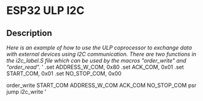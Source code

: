 # ESP32 ULP I2C

## Description

*Here is an example of how to use the ULP coprocessor to exchange data with external devices using I2C communication. There are two functions in the i2c_label.S file which can be used by the macros "order_write" and "order_read".*
'
.set    ADDRESS_W_COM,  0x80
.set    ACK_COM,        0x01
.set    START_COM,      0x01
.set    NO_STOP_COM,    0x00


order_write     START_COM       ADDRESS_W_COM   ACK_COM     NO_STOP_COM
psr
jump    i2c_write
'
